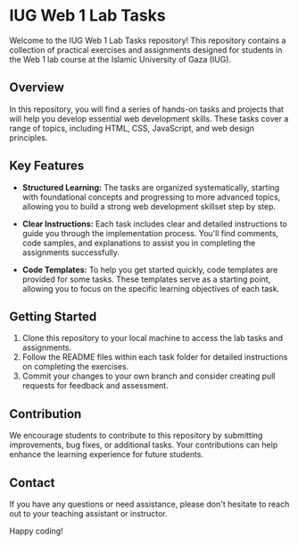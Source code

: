 # IUG Web 1 Lab Tasks

Welcome to the IUG Web 1 Lab Tasks repository! This repository contains a collection of practical exercises and assignments designed for students in the Web 1 lab course at the Islamic University of Gaza (IUG).

## Overview

In this repository, you will find a series of hands-on tasks and projects that will help you develop essential web development skills. These tasks cover a range of topics, including HTML, CSS, JavaScript, and web design principles.

## Key Features

- **Structured Learning:** The tasks are organized systematically, starting with foundational concepts and progressing to more advanced topics, allowing you to build a strong web development skillset step by step.

- **Clear Instructions:** Each task includes clear and detailed instructions to guide you through the implementation process. You'll find comments, code samples, and explanations to assist you in completing the assignments successfully.

- **Code Templates:** To help you get started quickly, code templates are provided for some tasks. These templates serve as a starting point, allowing you to focus on the specific learning objectives of each task.

## Getting Started

1. Clone this repository to your local machine to access the lab tasks and assignments.
2. Follow the README files within each task folder for detailed instructions on completing the exercises.
3. Commit your changes to your own branch and consider creating pull requests for feedback and assessment.

## Contribution

We encourage students to contribute to this repository by submitting improvements, bug fixes, or additional tasks. Your contributions can help enhance the learning experience for future students.

## Contact

If you have any questions or need assistance, please don't hesitate to reach out to your teaching assistant or instructor.

Happy coding!
